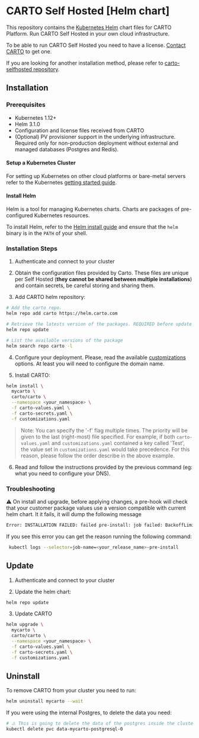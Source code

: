 # CARTO Self Hosted [Helm chart]

This repository contains the [Kubernetes Helm](https://github.com/helm/helm) chart files for CARTO Platform. Run CARTO Self Hosted in your own cloud infrastructure.

To be able to run CARTO Self Hosted you need to have a license. [Contact CARTO](https://carto.com/request-live-demo/) to get one.

If you are looking for another installation method, please refer to [carto-selfhosted repository](https://github.com/CartoDB/carto-selfhosted).

## Installation

### Prerequisites

- Kubernetes 1.12+
- Helm 3.1.0
- Configuration and license files received from CARTO
- (Optional) PV provisioner support in the underlying infrastructure. Required only for non-production deployment without external and managed databases (Postgres and Redis).

<!--
Currently the only Kubernetes that have been tested are EKS, GKE and AKS.
-->

#### Setup a Kubernetes Cluster

For setting up Kubernetes on other cloud platforms or bare-metal servers refer to the Kubernetes [getting started guide](http://kubernetes.io/docs/getting-started-guides/).

#### Install Helm

Helm is a tool for managing Kubernetes charts. Charts are packages of pre-configured Kubernetes resources.

To install Helm, refer to the [Helm install guide](https://github.com/helm/helm#install) and ensure that the `helm` binary is in the `PATH` of your shell.

### Installation Steps

1. Authenticate and connect to your cluster

2. Obtain the configuration files provided by Carto.
These files are unique per Self Hosted (**they cannot be shared between multiple installations**) and contain secrets, be careful storing and sharing them.

3. Add CARTO helm repository:

  ```bash
  # Add the carto repo.
  helm repo add carto https://helm.carto.com

  # Retrieve the latests version of the packages. REQUIRED before update to a new version.
  helm repo update

  # List the available versions of the package
  helm search repo carto -l
  ```

4. Configure your deployment. Please, read the available [customizations](customizations/README.md) options. At least you will need
to configure the domain name.

5. Install CARTO:

  ```bash
  helm install \
    mycarto \
    carto/carto \
    --namespace <your_namespace> \
    -f carto-values.yaml \
    -f carto-secrets.yaml \
    -f customizations.yaml
  ```

  > Note: You can specify the '-f' flag multiple times. The priority will be given to the last (right-most) file specified. For example, if both `carto-values.yaml` and `customizations.yaml` contained a key called 'Test', the value set in `customizations.yaml` would take precedence. For this reason, please follow the order describe in the above example.

6. Read and follow the instructions provided by the previous command (eg: what you need to configure your DNS).

### Troubleshooting
  
:warning: On install and upgrade, before applying changes, a pre-hook will check that your customer package values use a version compatible with current helm chart. It it fails, it will dump the following message
```bash
Error: INSTALLATION FAILED: failed pre-install: job failed: BackoffLimitExceeded
```
If you see this error you can get the reason running the following command:

```bash
 kubectl logs --selector=job-name=<your_release_name>-pre-install
```

## Update

1. Authenticate and connect to your cluster

2. Update the helm chart:

  ```bash
  helm repo update
  ```

3. Update CARTO

  ```bash
  helm upgrade \
    mycarto \
    carto/carto \
    --namespace <your_namespace> \
    -f carto-values.yaml \
    -f carto-secrets.yaml \
    -f customizations.yaml
  ```

## Uninstall

To remove CARTO from your cluster you need to run:

```bash
helm uninstall mycarto --wait
```

If you were using the internal Postgres, to delete the data you need:

```bash
# ⚠️ This is going to delete the data of the postgres inside the cluster ⚠️
kubectl delete pvc data-mycarto-postgresql-0
```
